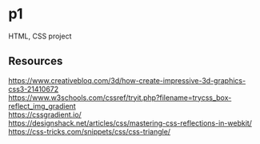 # p1
HTML, CSS project

## Resources
https://www.creativebloq.com/3d/how-create-impressive-3d-graphics-css3-21410672
<br />https://www.w3schools.com/cssref/tryit.php?filename=trycss_box-reflect_img_gradient
<br />https://cssgradient.io/
<br />https://designshack.net/articles/css/mastering-css-reflections-in-webkit/
<br />https://css-tricks.com/snippets/css/css-triangle/

